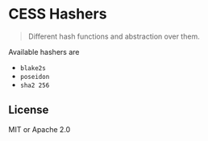 # CESS Hashers

> Different hash functions and abstraction over them.

Available hashers are

- `blake2s`
- `poseidon`
- `sha2 256`

## License

MIT or Apache 2.0
